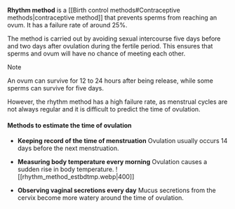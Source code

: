 **Rhythm method** is a [[Birth control methods#Contraceptive methods|contraceptive method]] that prevents sperms from reaching an ovum. It has a failure rate of around 25%.

The method is carried out by avoiding sexual intercourse five days before and two days after ovulation during the fertile period. This ensures that sperms and ovum will have no chance of meeting each other.

> [!note]
> An ovum can survive for 12 to 24 hours after being release, while some sperms can survive for five days.

However, the rhythm method has a high failure rate, as menstrual cycles are not always regular and it is difficult to predict the time of ovulation.

#### Methods to estimate the time of ovulation

- **Keeping record of the time of menstruation**
  Ovulation usually occurs 14 days before the next menstruation.

- **Measuring body temperature every morning**
  Ovulation causes a sudden rise in body temperature.
  ![[rhythm_method_estbdtmp.webp|400]]

- **Observing vaginal secretions every day**
  Mucus secretions from the cervix become more watery around the time of ovulation.


